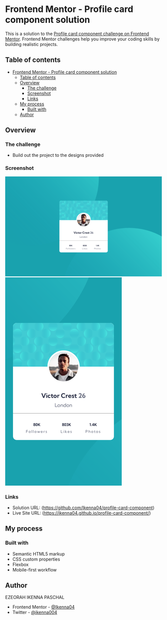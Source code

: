 # Frontend Mentor - Profile card component solution

This is a solution to the
[Profile card component challenge on Frontend Mentor](https://www.frontendmentor.io/challenges/profile-card-component-cfArpWshJ).
Frontend Mentor challenges help you improve your coding skills by building
realistic projects.

## Table of contents

- [Frontend Mentor - Profile card component solution](#frontend-mentor---profile-card-component-solution)
  - [Table of contents](#table-of-contents)
  - [Overview](#overview)
    - [The challenge](#the-challenge)
    - [Screenshot](#screenshot)
    - [Links](#links)
  - [My process](#my-process)
    - [Built with](#built-with)
  - [Author](#author)

## Overview

### The challenge

- Build out the project to the designs provided

### Screenshot

![](screen-shots/Screenshot%202023-12-27%20at%2015-43-14%20Profile%20card%20component.png)
![](screen-shots/Screenshot%202023-12-27%20at%2015-43-44%20Profile%20card%20component.png)

### Links

- Solution URL: (https://github.com/Ikenna04/profile-card-component)
- Live Site URL: (https://ikenna04.github.io/profile-card-component/)

## My process

### Built with

- Semantic HTML5 markup
- CSS custom properties
- Flexbox
- Mobile-first workflow

## Author

EZEORAH IKENNA PASCHAL

<!-- - Website - [Add your name here](https://www.your-site.com) -->

- Frontend Mentor - [@Ikenna04](https://www.frontendmentor.io/profile/Ikenna04)
- Twitter - [@ikenna004](https://www.twitter.com/ikenna004)
